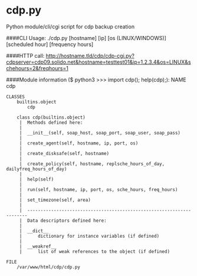 # cdp.py
Python module/cli/cgi script for cdp backup creation

####CLI Usage:
./cdp.py [hostname] [ip] [os (LINUX/WINDOWS)] [scheduled hour] [frequency hours]

####HTTP call:
http://hostname.tld/cdp/cdp-cgi.py?cdpserver=cdp09.solido.net&hostname=testtest01&ip=1.2.3.4&os=LINUX&schehours=2&freqhours=1

####Module information ($ python3 >>> import cdp(); help(cdp);):
    NAME
        cdp

    CLASSES
        builtins.object
            cdp

        class cdp(builtins.object)
         |  Methods defined here:
         |
         |  __init__(self, soap_host, soap_port, soap_user, soap_pass)
         |
         |  create_agent(self, hostname, ip, port, os)
         |
         |  create_disksafe(self, hostname)
         |
         |  create_policy(self, hostname, replsche_hours_of_day, dailyfreq_hours_of_day)
         |
         |  help(self)
         |
         |  run(self, hostname, ip, port, os, sche_hours, freq_hours)
         |
         |  set_timezone(self, area)
         |
         |  ----------------------------------------------------------------------
         |  Data descriptors defined here:
         |
         |  __dict__
         |      dictionary for instance variables (if defined)
         |
         |  __weakref__
         |      list of weak references to the object (if defined)

    FILE
        /var/www/html/cdp/cdp.py
